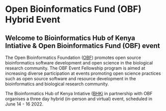 # Open Bioinformatics Fund (OBF) Hybrid Event

## Welcome to Bioinformatics Hub of Kenya Intiative & Open Bioinformatics Fund (OBF) event 

The Open Bioinformatics Foundation ([OBF](https://www.open-bio.org)) promotes open source bioinformatics software development and open science in the biological research community. 
The OBF Event Fellowship program is aimed at increasing diverse participation at events promoting open science practices such as open source software and resource development in the bioinformatics and biological research community.

The Bioinformatics Hub of Kenya Intiative ([BHKi](https://bhki.org/) in partnership with OBF organises a three day hybrid (in-person and virtual) event, scheduled in June 14 - 16 2022. 
